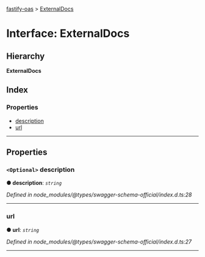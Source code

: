 [fastify-oas](../README.md) > [ExternalDocs](../interfaces/externaldocs.md)

# Interface: ExternalDocs

## Hierarchy

**ExternalDocs**

## Index

### Properties

* [description](externaldocs.md#description)
* [url](externaldocs.md#url)

---

## Properties

<a id="description"></a>

### `<Optional>` description

**● description**: *`string`*

*Defined in node_modules/@types/swagger-schema-official/index.d.ts:28*

___
<a id="url"></a>

###  url

**● url**: *`string`*

*Defined in node_modules/@types/swagger-schema-official/index.d.ts:27*

___

